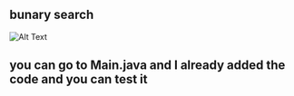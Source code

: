 ## bunary search
![Alt Text](./assets/binary.PNG)


  ## you can go to Main.java and I already added the code and you can test it
  
